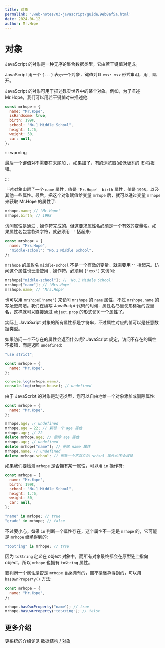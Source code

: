 ```yaml
---
title: 对象
permalink: '/web-notes/03-javascript/guide/9eb8af5a.html'
date: 2024-06-12
author: Mr.Hope
---
```


# 对象

JavaScript 的对象是一种无序的集合数据类型，它由若干键值对组成。

JavaScript 用一个 `{...}` 表示一个对象，键值对以 `xxx: xxx` 形式申明，用 `,` 隔开。

JavaScript 的对象可用于描述现实世界中的某个对象。例如，为了描述 Mr.Hope，我们可以用若干键值对来描述他:

```js
const mrhope = {
  name: "Mr.Hope",
  isHandsome: true,
  birth: 1998,
  school: "No.1 Middle School",
  height: 1.76,
  weight: 50,
  car: null,
};
```

::: warning

最后一个键值对不需要在末尾加 `,`，如果加了，有的浏览器(如低版本的 IE)将报错。

:::

上述对象申明了一个 `name` 属性，值是 `'Mr.Hope'`，`birth` 属性，值是 `1998`，以及其他一些属性。最后，把这个对象赋值给变量 `mrhope` 后，就可以通过变量 `mrhope` 来获取 Mr.Hope 的属性了:

```js
mrhope.name; // 'Mr.Hope'
mrhope.birth; // 1998
```

访问属性是通过 `.` 操作符完成的，但这要求属性名必须是一个有效的变量名。如果属性名包含特殊字符，就必须用 `''` 括起来:

```js
const mrshope = {
  name: "Mrs.Hope",
  "middle-school": "No.1 Middle School",
};
```

`mrshope` 的属性名 `middle-school` 不是一个有效的变量，就需要用 `''` 括起来。访问这个属性也无法使用 `.` 操作符，必须用 `['xxx']` 来访问:

```js
mrshope["middle-school"]; // 'No.1 Middle School'
mrshope["name"]; // 'Mrs.Hope'
mrshope.name; // 'Mrs.Hope'
```

也可以用 `mrshope['name']` 来访问 `mrshope` 的 `name` 属性，不过 `mrshope.name` 的写法更简洁。我们在编写 JavaScript 代码的时候，属性名尽量使用标准的变量名，这样就可以直接通过 `object.prop` 的形式访问一个属性了。

实际上 JavaScript 对象的所有属性都是字符串，不过属性对应的值可以是任意数据类型。

如果访问一个不存在的属性会返回什么呢? JavaScript 规定，访问不存在的属性不报错，而是返回 `undefined`:

```js
"use strict";

const mrhope = {
  name: "Mr.Hope",
};

console.log(mrhope.name);
console.log(mrhope.house); // undefined
```

由于 JavaScript 的对象是动态类型，您可以自由地给一个对象添加或删除属性:

```js
const mrhope = {
  name: "Mr.Hope",
};

mrhope.age; // undefined
mrhope.age = 22; // 新增一个 age 属性
mrhope.age; // 22
delete mrhope.age; // 删除 age 属性
mrhope.age; // undefined
delete mrhope["name"]; // 删除 name 属性
mrhope.name; // undefined
delete mrhope.school; // 删除一个不存在的 school 属性也不会报错
```

如果我们要检测 `mrhope` 是否拥有某一属性，可以用 `in` 操作符:

```js
const mrhope = {
  name: "Mr.Hope",
  birth: 1998,
  school: "No.1 Middle School",
  height: 1.76,
  weight: 50,
  car: null,
};

"name" in mrhope; // true
"grade" in mrhope; // false
```

不过要小心，如果 `in` 判断一个属性存在，这个属性不一定是 `mrhope` 的，它可能是 `mrhope` 继承得到的:

```js
"toString" in mrhope; // true
```

因为 `toString` 定义在 object 对象中，而所有对象最终都会在原型链上指向 object，所以 `mrhope` 也拥有 `toString` 属性。

要判断一个属性是否是 `mrhope` 自身拥有的，而不是继承得到的，可以用 `hasOwnProperty()` 方法:

```js
const mrhope = {
  name: "Mr.Hope",
};

mrhope.hasOwnProperty("name"); // true
mrhope.hasOwnProperty("toString"); // false
```

## 更多介绍

更系统的介绍详见 [数据结构 / 对象](../types/06.对象)
